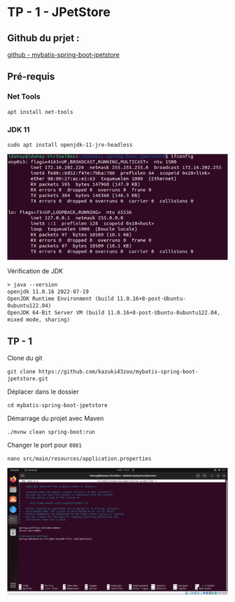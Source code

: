 # TP - 1 - JPetStore


## Github du prjet :

[github - mybatis-spring-boot-jpetstore](https://github.com/kazuki43zoo/mybatis-spring-boot-jpetstore)

## Pré-requis

### Net Tools

```
apt install net-tools
```

### JDK 11 

```
sudo apt install openjdk-11-jre-headless
```

![img](_img/001.png)

Vérification de JDK

```
> java --version
openjdk 11.0.16 2022-07-19
OpenJDK Runtime Environment (build 11.0.16+8-post-Ubuntu-0ubuntu122.04)
OpenJDK 64-Bit Server VM (build 11.0.16+8-post-Ubuntu-0ubuntu122.04, mixed mode, sharing)
```

## TP - 1

Clone du git

```
git clone https://github.com/kazuki43zoo/mybatis-spring-boot-jpetstore.git
```

Déplacer dans le dossier

```
cd mybatis-spring-boot-jpetstore
```

Démarrage du projet avec Maven

```
./mvnw clean spring-boot:run
```

Changer le port pour `8081`
```
nano src/main/resources/application.properties
```

![img](_img/002.png)